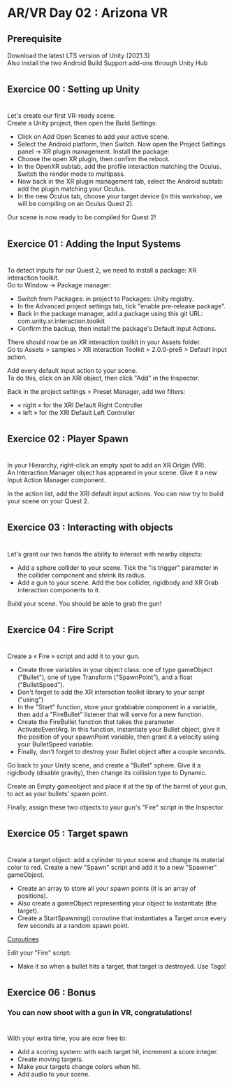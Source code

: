 # AR/VR Day 02 : Arizona VR
## Prerequisite
Download the latest LTS version of Unity
(2021.3)  
Also install the two Android Build Support
add-ons through Unity Hub

#
## Exercice 00 : Setting up Unity
#

Let's create our first VR-ready scene.  
Create a Unity project, then open the Build Settings:  
- Click on Add Open Scenes to add your active
scene.  
- Select the Android platform, then Switch.
Now open the Project Settings panel -> XR plugin
management. Install the package:
- Choose the open XR plugin, then confirm the
reboot.
- In the OpenXR subtab, add the profile
interaction matching the Oculus. Switch the
render mode to multipass.
- Now back in the XR plugin management tab,
select the Android subtab: add the plugin
matching your Oculus.
- In the new Oculus tab, choose your target
device (in this workshop, we will be compiling
on an Oculus Quest 2).

Our scene is now ready to be compiled for Quest 2!  
#
## Exercice 01 : Adding the Input Systems
#
To detect inputs for our Quest 2, we need to install a
package: XR interaction toolkit.  
Go to Window -> Package manager:
- Switch from Packages: in project to Packages:
Unity registry.
- In the Advanced project settings tab, tick
"enable pre-release package".
- Back in the package manager, add a package
using this git URL:
com.unity.xr.interaction.toolkit
- Confirm the backup, then install the package's
Default Input Actions.

There should now be an XR interaction toolkit in your
Assets folder.  
Go to Assets > samples > XR interaction
Toolkit > 2.0.0-pre6 > Default input action. 

Add every default input action to your scene.  
To do this, click on an XRI object, then click "Add" in the Inspector.

Back in the project settings > Preset Manager, add two
filters:
- « right » for the XRI Default Right Controller
- « left » for the XRI Default Left Controller

#
## Exercice 02 : Player Spawn
#
In your Hierarchy, right-click an empty spot to add an
XR Origin (VR).  
An Interaction Manager object has appeared in your
scene. Give it a new Input Action Manager component.

In the action list, add the XRI default input actions.
You can now try to build your scene on your Quest 2.
#
## Exercice 03 : Interacting with objects
#
Let's grant our two hands the ability to interact with
nearby objects:
- Add a sphere collider to your scene. Tick the
"is trigger" parameter in the collider
component and shrink its radius.
- Add a gun to your scene. Add the box collider,
rigidbody and XR Grab interaction components
to it.  

Build your scene. You should be able to grab the gun!

#
## Exercice 04 : Fire Script
#
Create a « Fire » script and add it to your gun.
- Create three variables in your object class: one of
type gameObject ("Bullet"), one of type Transform
("SpawnPoint"), and a float ("BulletSpeed").
- Don't forget to add the XR interaction toolkit library
to your script ("using")
- In the "Start" function, store your grabbable
component in a variable, then add a "FireBullet"
listener that will serve for a new function.
- Create the FireBullet function that takes the
parameter ActivateEventArg.
In this function, instantiate your Bullet object, give it
the position of your spawnPoint variable, then grant
it a velocity using your BulletSpeed variable.
- Finally, don't forget to destroy your Bullet object
after a couple seconds.


Go back to your Unity scene, and create a "Bullet"
sphere. Give it a rigidbody (disable gravity), then
change its collision type to Dynamic.

Create an Empty gameobject and place it at the tip of
the barrel of your gun, to act as your bullets' spawn
point.

Finally, assign these two objects to your gun's "Fire"
script in the Inspector.

#
## Exercice 05 : Target spawn
#

Create a target object: add a cylinder to your scene
and change its material color to red.
Create a new "Spawn" script and add it to a new
"Spawner" gameObject.
- Create an array to store all your spawn points (it is
an array of positions).
- Also create a gameObject representing your object
to instantiate (the target).
- Create a StartSpawning() coroutine that
instantiates a Target once every few seconds at a
random spawn point.

[Coroutines](https://docs.unity3d.com/Manual/Coroutines.html)

Edit your "Fire" script:
- Make it so when a bullet hits a target, that target is
destroyed.
    Use Tags!  
#
## Exercice 06 : Bonus
### You can now shoot with a gun in VR, congratulations!
#
With your extra time, you are now free to:
- Add a scoring system: with each target hit,
increment a score integer.
- Create moving targets.
- Make your targets change colors when hit.
- Add audio to your scene.